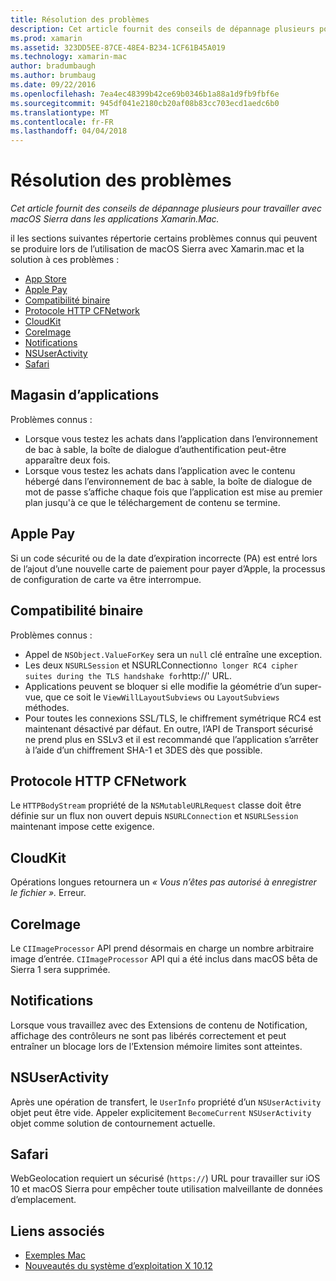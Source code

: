 ```yaml
---
title: Résolution des problèmes
description: Cet article fournit des conseils de dépannage plusieurs pour travailler avec macOS Sierra dans les applications Xamarin.Mac.
ms.prod: xamarin
ms.assetid: 323DD5EE-87CE-48E4-B234-1CF61B45A019
ms.technology: xamarin-mac
author: bradumbaugh
ms.author: brumbaug
ms.date: 09/22/2016
ms.openlocfilehash: 7ea4ec48399b42ce69b0346b1a88a1d9fb9fbf6e
ms.sourcegitcommit: 945df041e2180cb20af08b83cc703ecd1aedc6b0
ms.translationtype: MT
ms.contentlocale: fr-FR
ms.lasthandoff: 04/04/2018
---
```

# <a name="troubleshooting"></a>Résolution des problèmes

_Cet article fournit des conseils de dépannage plusieurs pour travailler avec macOS Sierra dans les applications Xamarin.Mac._

il les sections suivantes répertorie certains problèmes connus qui peuvent se produire lors de l’utilisation de macOS Sierra avec Xamarin.mac et la solution à ces problèmes :

- [App Store](#App-Store)
- [Apple Pay](#Apple-Pay)
- [Compatibilité binaire](#Binary-Compatibility)
- [Protocole HTTP CFNetwork](#CFNetwork-HTTP-Protocol)
- [CloudKit](#CloudKit)
- [CoreImage](#CoreImage)
- [Notifications](#Notifications)
- [NSUserActivity](#NSUserActivity)
- [Safari](#Safari)

<a name="App-Store" />

## <a name="app-store"></a>Magasin d’applications

Problèmes connus :

- Lorsque vous testez les achats dans l’application dans l’environnement de bac à sable, la boîte de dialogue d’authentification peut-être apparaître deux fois.
- Lorsque vous testez les achats dans l’application avec le contenu hébergé dans l’environnement de bac à sable, la boîte de dialogue de mot de passe s’affiche chaque fois que l’application est mise au premier plan jusqu'à ce que le téléchargement de contenu se termine.

<a name="Apple-Pay" />

## <a name="apple-pay"></a>Apple Pay

Si un code sécurité ou de la date d’expiration incorrecte (PA) est entré lors de l’ajout d’une nouvelle carte de paiement pour payer d’Apple, la processus de configuration de carte va être interrompue.

<a name="Binary-Compatibility" />

## <a name="binary-compatibility"></a>Compatibilité binaire

Problèmes connus :

- Appel de `NSObject.ValueForKey` sera un `null` clé entraîne une exception.
- Les deux `NSURLSession` et NSURLConnection` no longer RC4 cipher suites during the TLS handshake for `http://' URL.
- Applications peuvent se bloquer si elle modifie la géométrie d’un super-vue, que ce soit le `ViewWillLayoutSubviews` ou `LayoutSubviews` méthodes.
- Pour toutes les connexions SSL/TLS, le chiffrement symétrique RC4 est maintenant désactivé par défaut. En outre, l’API de Transport sécurisé ne prend plus en SSLv3 et il est recommandé que l’application s’arrêter à l’aide d’un chiffrement SHA-1 et 3DES dès que possible.

<a name="CFNetwork-HTTP-Protocol" />

## <a name="cfnetwork-http-protocol"></a>Protocole HTTP CFNetwork

Le `HTTPBodyStream` propriété de la `NSMutableURLRequest` classe doit être définie sur un flux non ouvert depuis `NSURLConnection` et `NSURLSession` maintenant impose cette exigence.

<a name="CloudKit" />

## <a name="cloudkit"></a>CloudKit

Opérations longues retournera un _« Vous n’êtes pas autorisé à enregistrer le fichier »._ Erreur.

<a name="CoreImage" />

## <a name="coreimage"></a>CoreImage

Le `CIImageProcessor` API prend désormais en charge un nombre arbitraire image d’entrée. `CIImageProcessor` API qui a été inclus dans macOS bêta de Sierra 1 sera supprimée.

<a name="Notifications" />

## <a name="notifications"></a>Notifications

Lorsque vous travaillez avec des Extensions de contenu de Notification, affichage des contrôleurs ne sont pas libérés correctement et peut entraîner un blocage lors de l’Extension mémoire limites sont atteintes.

<a name="NSUserActivity" />

## <a name="nsuseractivity"></a>NSUserActivity

Après une opération de transfert, le `UserInfo` propriété d’un `NSUserActivity` objet peut être vide. Appeler explicitement `BecomeCurrent` `NSUserActivity` objet comme solution de contournement actuelle.

<a name="Safari" />

## <a name="safari"></a>Safari

WebGeolocation requiert un sécurisé (`https://`) URL pour travailler sur iOS 10 et macOS Sierra pour empêcher toute utilisation malveillante de données d’emplacement.







## <a name="related-links"></a>Liens associés

- [Exemples Mac](https://developer.xamarin.com/samples/mac/)
- [Nouveautés du système d’exploitation X 10.12](https://developer.apple.com/library/prerelease/content/releasenotes/MacOSX/WhatsNewInOSX/Articles/OSXv10.html#//apple_ref/doc/uid/TP40017145-SW1)
